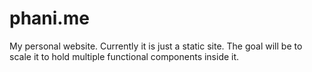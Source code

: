 # phani.me
My personal website. Currently it is just a static site. The goal will be to scale it to hold multiple functional components inside it.
